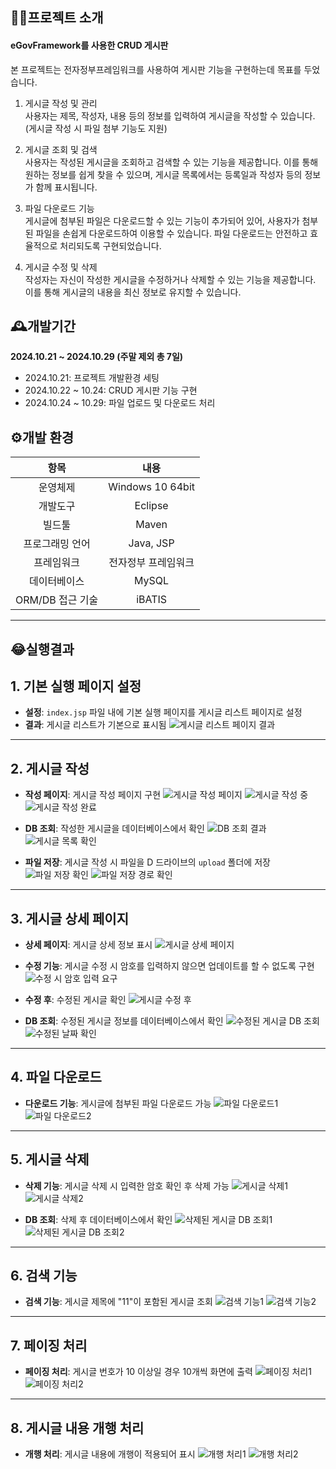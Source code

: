 ## 👨‍🏫프로젝트 소개
#### eGovFramework를 사용한 CRUD 게시판

본 프로젝트는 전자정부프레임워크를 사용하여 게시판 기능을 구현하는데 목표를 두었습니다.

1. 게시글 작성 및 관리  
사용자는 제목, 작성자, 내용 등의 정보를 입력하여 게시글을 작성할 수 있습니다. (게시글 작성 시 파일 첨부 기능도 지원)

2. 게시글 조회 및 검색  
사용자는 작성된 게시글을 조회하고 검색할 수 있는 기능을 제공합니다. 이를 통해 원하는 정보를 쉽게 찾을 수 있으며, 게시글 목록에서는 등록일과 작성자 등의 정보가 함께 표시됩니다.

3. 파일 다운로드 기능  
게시글에 첨부된 파일은 다운로드할 수 있는 기능이 추가되어 있어, 사용자가 첨부된 파일을 손쉽게 다운로드하여 이용할 수 있습니다. 파일 다운로드는 안전하고 효율적으로 처리되도록 구현되었습니다.

4. 게시글 수정 및 삭제  
작성자는 자신이 작성한 게시글을 수정하거나 삭제할 수 있는 기능을 제공합니다. 이를 통해 게시글의 내용을 최신 정보로 유지할 수 있습니다.

## 🕰️개발기간
**2024.10.21 ~ 2024.10.29 (주말 제외 총 7일)**
- 2024.10.21: 프로젝트 개발환경 세팅
- 2024.10.22 ~ 10.24: CRUD 게시판 기능 구현
- 2024.10.24 ~ 10.29: 파일 업로드 및 다운로드 처리

## ⚙️개발 환경
| **항목**          | **내용**                   |
|:-----------------:|:---------------------------:|
| 운영체제          | Windows 10 64bit            |
| 개발도구          | Eclipse                     |
| 빌드툴            | Maven                       |
| 프로그래밍 언어    | Java, JSP                  |
| 프레임워크        | 전자정부 프레임워크         |
| 데이터베이스      | MySQL                       |
|ORM/DB 접근 기술   | iBATIS                      |

---

## 😂실행결과
## 1. 기본 실행 페이지 설정
- **설정**: `index.jsp` 파일 내에 기본 실행 페이지를 게시글 리스트 페이지로 설정
- **결과**: 게시글 리스트가 기본으로 표시됨
![게시글 리스트 페이지 결과](https://github.com/user-attachments/assets/58a1c3f8-c5db-4efa-ab6e-ffc955b0842b)

---

## 2. 게시글 작성
- **작성 페이지**: 게시글 작성 페이지 구현
![게시글 작성 페이지](https://github.com/user-attachments/assets/9d485b51-7a25-444e-a9e2-1a34615c4b9a)
![게시글 작성 중](https://github.com/user-attachments/assets/fb3330dc-1715-4897-9024-9db9c324e8af)
![게시글 작성 완료](https://github.com/user-attachments/assets/1a94e34c-0c2c-4c61-894b-65a692c70efb)

- **DB 조회**: 작성한 게시글을 데이터베이스에서 확인
![DB 조회 결과](https://github.com/user-attachments/assets/0c83912b-1238-4db0-a6bf-6527a920a8e4)
![게시글 목록 확인](https://github.com/user-attachments/assets/69c96689-9f62-42e1-840d-8759f992f889)

- **파일 저장**: 게시글 작성 시 파일을 D 드라이브의 `upload` 폴더에 저장
![파일 저장 확인](https://github.com/user-attachments/assets/3ecab81b-12e2-4873-8aec-3a6bb7fee37b)
![파일 저장 경로 확인](https://github.com/user-attachments/assets/909821c7-c347-4975-98fa-9f04a7d75574)

---

## 3. 게시글 상세 페이지
- **상세 페이지**: 게시글 상세 정보 표시
![게시글 상세 페이지](https://github.com/user-attachments/assets/7f3cfb59-290b-4b05-88d6-32006ebabf9e)

- **수정 기능**: 게시글 수정 시 암호를 입력하지 않으면 업데이트를 할 수 없도록 구현
![수정 시 암호 입력 요구](https://github.com/user-attachments/assets/9bff2d10-68d8-414d-8091-d2de6b56e919)

- **수정 후**: 수정된 게시글 확인
![게시글 수정 후](https://github.com/user-attachments/assets/41d9b4ae-c2d3-4fce-bbdf-48387c9fa715)

- **DB 조회**: 수정된 게시글 정보를 데이터베이스에서 확인
![수정된 게시글 DB 조회](https://github.com/user-attachments/assets/90d54160-f625-4a3f-82c8-641c09d5500a)
![수정된 날짜 확인](https://github.com/user-attachments/assets/eaa5bb43-e83e-408e-a49b-40d37dd2a3d9)

---

## 4. 파일 다운로드
- **다운로드 기능**: 게시글에 첨부된 파일 다운로드 가능
![파일 다운로드1](https://github.com/user-attachments/assets/8db38d45-58e9-4180-aff3-c1e69a3fda0d)
![파일 다운로드2](https://github.com/user-attachments/assets/97cdaf70-84c6-4b5d-af71-9ead47cb7230)

---

## 5. 게시글 삭제
- **삭제 기능**: 게시글 삭제 시 입력한 암호 확인 후 삭제 가능
![게시글 삭제1](https://github.com/user-attachments/assets/5a1b14eb-5e46-44f4-9a2d-08f2c7717756)
![게시글 삭제2](https://github.com/user-attachments/assets/c9e1f7e7-855b-43a8-bdc3-0443ea10ff28)

- **DB 조회**: 삭제 후 데이터베이스에서 확인
![삭제된 게시글 DB 조회1](https://github.com/user-attachments/assets/eb630d43-c85d-400d-8cc4-ee09b55af833)
![삭제된 게시글 DB 조회2](https://github.com/user-attachments/assets/94c0ceea-bd31-45e6-8747-2c3433ddcde7)

---

## 6. 검색 기능
- **검색 기능**: 게시글 제목에 "11"이 포함된 게시글 조회
![검색 기능1](https://github.com/user-attachments/assets/bb7b5653-9dc8-4622-9fa5-3927de1d4023)
![검색 기능2](https://github.com/user-attachments/assets/eeee50fd-a50d-4383-996b-93ca01ff7097)

---

## 7. 페이징 처리
- **페이징 처리**: 게시글 번호가 10 이상일 경우 10개씩 화면에 출력
![페이징 처리1](https://github.com/user-attachments/assets/b4f106f4-5759-486c-b7cd-e565d81239cc)
![페이징 처리2](https://github.com/user-attachments/assets/090f462e-0b0b-47a4-90a8-746878e1dc56)

---

## 8. 게시글 내용 개행 처리
- **개행 처리**: 게시글 내용에 개행이 적용되어 표시
![개행 처리1](https://github.com/user-attachments/assets/7a5fcf3b-f4e8-44e8-88c2-0324b02bbd99)
![개행 처리2](https://github.com/user-attachments/assets/d1386486-3807-4d27-a248-e95855266872)

